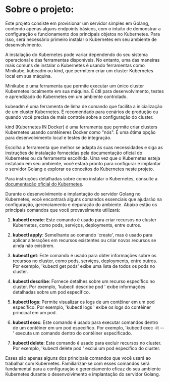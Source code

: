 # Sobre o projeto:


Este projeto consiste em provisionar um servidor simples em Golang, contendo apenas alguns endpoints básicos, com o intuito de demonstrar a configuração e funcionamento dos principais objetos no Kubernetes. Para isso, será necessário primeiro instalar o Kubernetes em seu ambiente de desenvolvimento.

A instalação do Kubernetes pode variar dependendo do seu sistema operacional e das ferramentas disponíveis. No entanto, uma das maneiras mais comuns de instalar o Kubernetes é usando ferramentas como Minikube, kubeadm ou kind, que permitem criar um cluster Kubernetes local em sua máquina.

Minikube é uma ferramenta que permite executar um único cluster Kubernetes localmente em sua máquina. É útil para desenvolvimento, testes e aprendizado do Kubernetes em um ambiente controlado.

kubeadm é uma ferramenta de linha de comando que facilita a inicialização de um cluster Kubernetes. É recomendado para cenários de produção ou quando você precisa de mais controle sobre a configuração do cluster.

kind (Kubernetes IN Docker) é uma ferramenta que permite criar clusters Kubernetes usando contêineres Docker como "nós". É uma ótima opção para desenvolvimento local e testes de integração.

Escolha a ferramenta que melhor se adapta às suas necessidades e siga as instruções de instalação fornecidas pela documentação oficial do Kubernetes ou da ferramenta escolhida. Uma vez que o Kubernetes esteja instalado em seu ambiente, você estará pronto para configurar e implantar o servidor Golang e explorar os conceitos do Kubernetes neste projeto.

Para instruções detalhadas sobre como instalar o Kubernetes, consulte a [documentação oficial do Kubernetes](https://kubernetes.io/docs/setup/).



Durante o desenvolvimento e implantação do servidor Golang no Kubernetes, você encontrará alguns comandos essenciais que ajudarão na configuração, gerenciamento e depuração do ambiente. Abaixo estão os principais comandos que você provavelmente utilizará:

1. **kubectl create**: Este comando é usado para criar recursos no cluster Kubernetes, como pods, serviços, deployments, entre outros.

2. **kubectl apply**: Semelhante ao comando 'create', mas é usado para aplicar alterações em recursos existentes ou criar novos recursos se ainda não existirem.

3. **kubectl get**: Este comando é usado para obter informações sobre os recursos no cluster, como pods, serviços, deployments, entre outros. Por exemplo, 'kubectl get pods' exibe uma lista de todos os pods no cluster.

4. **kubectl describe**: Fornece detalhes sobre um recurso específico no cluster. Por exemplo, 'kubectl describe pod <nome-do-pod>' exibe informações detalhadas sobre um pod específico.

5. **kubectl logs**: Permite visualizar os logs de um contêiner em um pod específico. Por exemplo, 'kubectl logs <nome-do-pod>' exibe os logs do contêiner principal em um pod.

6. **kubectl exec**: Este comando é usado para executar comandos dentro de um contêiner em um pod específico. Por exemplo, 'kubectl exec -it <nome-do-pod> -- <comando>' executa um comando dentro do contêiner especificado.

7. **kubectl delete**: Este comando é usado para excluir recursos no cluster. Por exemplo, 'kubectl delete pod <nome-do-pod>' exclui um pod específico do cluster.

Esses são apenas alguns dos principais comandos que você usará ao trabalhar com Kubernetes. Familiarizar-se com esses comandos será fundamental para a configuração e gerenciamento eficaz do seu ambiente Kubernetes durante o desenvolvimento e implantação do servidor Golang.
